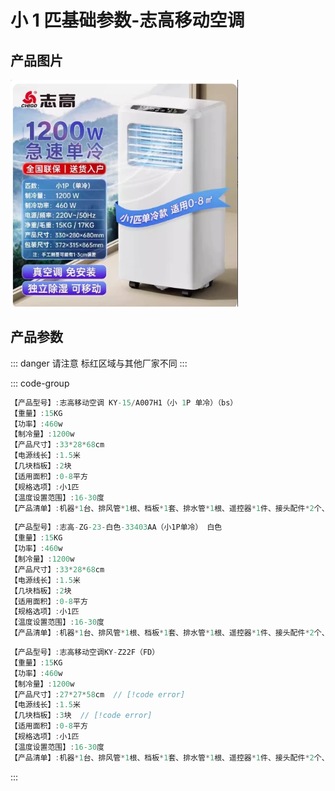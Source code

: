 # 小 1 匹基础参数-志高移动空调

## 产品图片

<img src="./小1匹.png" />

## 产品参数

::: danger 请注意
标红区域与其他厂家不同
:::

::: code-group

```c# [宝士] {1}
【产品型号】:志高移动空调 KY-15/A007H1（小 1P 单冷）（bs）
【重量】:15KG
【功率】:460w
【制冷量】:1200w
【产品尺寸】:33*28*68cm
【电源线长】:1.5米
【几块档板】:2块
【适用面积】:0-8平方
【规格选项】:小1匹
【温度设置范围】:16-30度
【产品清单】:机器*1台、排风管*1根、档板*1套、排水管*1根、遥控器*1件、接头配件*2个、说明书*1
```

```c# [万爱]{1}
【产品型号】:志高-ZG-23-白色-33403AA（小1P单冷） 白色
【重量】:15KG
【功率】:460w
【制冷量】:1200w
【产品尺寸】:33*28*68cm
【电源线长】:1.5米
【几块档板】:2块
【适用面积】:0-8平方
【规格选项】:小1匹
【温度设置范围】:16-30度
【产品清单】:机器*1台、排风管*1根、档板*1套、排水管*1根、遥控器*1件、接头配件*2个、说明书*1
```

```c# [富达]{1}
【产品型号】:志高移动空调KY-Z22F（FD）
【重量】:15KG
【功率】:460w
【制冷量】:1200w
【产品尺寸】:27*27*58cm  // [!code error]
【电源线长】:1.5米
【几块档板】:3块  // [!code error]
【适用面积】:0-8平方
【规格选项】:小1匹
【温度设置范围】:16-30度
【产品清单】:机器*1台、排风管*1根、档板*1套、排水管*1根、遥控器*1件、接头配件*2个、说明书*1
```

:::
